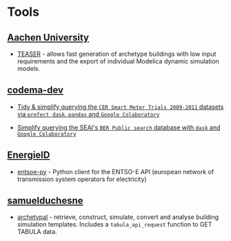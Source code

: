 # Tools

## [Aachen University](https://www.ebc.eonerc.rwth-aachen.de/go/id/dmzz/?lidx=1)

- [TEASER](https://github.com/RWTH-EBC/TEASER) - allows fast generation of archetype buildings with low input requirements and the export of individual Modelica dynamic simulation models.

## [codema-dev](https://github.com/codema-dev)

- [Tidy & simplify querying the `CER Smart Meter Trials 2009-2011` datasets via `prefect`, `dask`, `pandas` and `Google Colaboratory`](https://github.com/codema-dev/cer-smart-meter-trials-2009-2011)

- [Simplify querying the SEAI's `BER Public search` database with `dask` and `Google Colaboratory`](https://github.com/codema-dev/berpublicsearch)

## [EnergieID](https://github.com/EnergieID)

- [entsoe-py](https://github.com/EnergieID/entsoe-py) - Python client for the ENTSO-E API (european network of transmission system operators for electricity) 

## [samuelduchesne](https://github.com/samuelduchesne)

- [archetypal](https://github.com/samuelduchesne/archetypal) - retrieve, construct, simulate, convert and analyse building simulation templates.  Includes a `tabula_api_request` function to GET TABULA data.